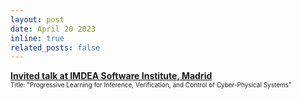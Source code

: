 ```yaml
---
layout: post
date: April 20 2023
inline: true
related_posts: false
---
```


<b> <a target="_blank" rel="noopener noreferrer" href="https://mavridischristos.github.io/cv/"> Invited talk at IMDEA Software Institute, Madrid </a></b>
<br> <font size="1">Title: "Progressive Learning for Inference, Verification, and Control of Cyber-Physical Systems"</font> 